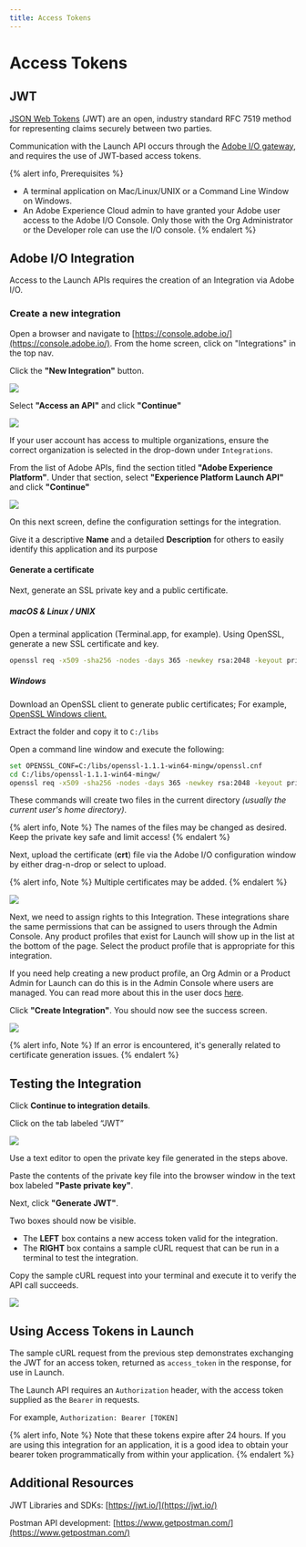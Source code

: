 ```yaml
---
title: Access Tokens
---
```


# Access Tokens

## JWT

[JSON Web Tokens](https://jwt.io) (JWT) are an open, industry standard RFC 7519 method for representing claims securely between two parties.

Communication with the Launch API occurs through the [Adobe I/O gateway](https://www.adobe.io/), and requires the use of JWT-based access tokens.

{% alert info, Prerequisites %}
- A terminal application on Mac/Linux/UNIX or a Command Line Window on Windows.
- An Adobe Experience Cloud admin to have granted your Adobe user access to the Adobe I/O Console.  Only those with the Org Administrator or the Developer role can use the I/O console.
{% endalert %}

## Adobe I/O Integration

Access to the Launch APIs requires the creation of an Integration via Adobe I/O.

### Create a new integration

Open a browser and navigate to [https://console.adobe.io/](https://console.adobe.io/).  From the home screen, click on "Integrations" in the top nav.

Click the **"New Integration"** button.

![](/images/access-token/IO-1.png)

Select **"Access an API"** and click **"Continue"**

![](/images/access-token/IO-2.png)

If your user account has access to multiple organizations, ensure the correct organization is selected in the drop-down under `Integrations`.

From the list of Adobe APIs, find the section titled **"Adobe Experience Platform"**. Under that section, select **"Experience Platform Launch API"** and click **"Continue"**

![](/images/access-token/IO-3.png)

On this next screen, define the configuration settings for the integration.

Give it a descriptive **Name** and a detailed **Description** for others to easily identify this application and its purpose

#### Generate a certificate

Next, generate an SSL private key and a public certificate.

##### macOS & Linux / UNIX

Open a terminal application (Terminal.app, for example). Using OpenSSL, generate a new SSL certificate and key.
```bash
openssl req -x509 -sha256 -nodes -days 365 -newkey rsa:2048 -keyout private.key -out adobe-io-public.crt
```

##### Windows

Download an OpenSSL client to generate public certificates; For example, [OpenSSL Windows client.](https://bintray.com/vszakats/generic/download_file?file_path=openssl-1.1.1-win64-mingw.zip)

Extract the folder and copy it to `C:/libs`

Open a command line window and execute the following:

```bash
set OPENSSL_CONF=C:/libs/openssl-1.1.1-win64-mingw/openssl.cnf
cd C:/libs/openssl-1.1.1-win64-mingw/
openssl req -x509 -sha256 -nodes -days 365 -newkey rsa:2048 -keyout private.key -out adobe-io-public.crt
```

These commands will create two files in the current directory _(usually the current user's home directory)_.

{% alert info, Note %}
The names of the files may be changed as desired. Keep the private key safe and limit access!
{% endalert %}

  
Next, upload the certificate (**crt**) file via the Adobe I/O configuration window by either drag-n-drop or select to upload.

{% alert info, Note %}
Multiple certificates may be added.
{% endalert %}

![](/images/access-token/IO-5.png)

Next, we need to assign rights to this Integration.  These integrations share the same permissions that can be assigned to users through the Admin Console.  Any product profiles that exist for Launch will show up in the list at the bottom of the page.  Select the product profile that is appropriate for this integration.

If you need help creating a new product profile, an Org Admin or a Product Admin for Launch can do this is in the Admin Console where users are managed.  You can read more about this in the user docs [here](https://docs.adobe.com/content/help/en/launch/using/reference/admin/user-permissions.html#n3-create-your-product-profile).

Click **"Create Integration"**.  You should now see the success screen.

![](/images/access-token/IO-6.png)

{% alert info, Note %}
If an error is encountered, it's generally related to certificate generation issues.
{% endalert %}

## Testing the Integration

Click **Continue to integration details**.

Click on the tab labeled “JWT”

![](/images/access-token/IO-7.png)

Use a text editor to open the private key file generated in the steps above.

Paste the contents of the private key file into the browser window in the text box labeled **"Paste private key"**.

Next, click **"Generate JWT"**.

Two boxes should now be visible.
  - The **LEFT** box contains a new access token valid for the integration.
  - The **RIGHT** box contains a sample cURL request that can be run in a terminal to test the integration.

Copy the sample cURL request into your terminal and execute it to verify the API call succeeds.

![](/images/access-token/IO-8.png)

## Using Access Tokens in Launch

The sample cURL request from the previous step demonstrates exchanging the JWT for an access token, returned as
`access_token` in the response, for use in Launch.

The Launch API requires an `Authorization` header, with the access token supplied as the `Bearer` in requests.

For example, `Authorization: Bearer [TOKEN]`

{% alert info, Note %}
Note that these tokens expire after 24 hours.  If you are using this integration for an application, it is a good idea to obtain your bearer token programmatically from within your application.
{% endalert %}

## Additional Resources

JWT Libraries and SDKs: [https://jwt.io/](https://jwt.io/)

Postman API development: [https://www.getpostman.com/](https://www.getpostman.com/)
